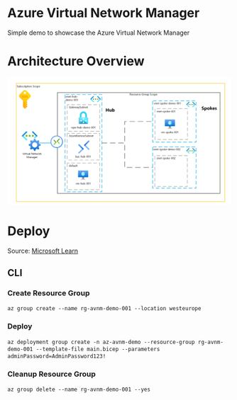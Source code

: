 # Azure Virtual Network Manager

Simple demo to showcase the Azure Virtual Network Manager

# Architecture Overview

![Architecture Overview](avmm-demo-architecture-overview.jpg)

# Deploy

Source: [Microsoft Learn](https://learn.microsoft.com/en-us/azure/virtual-network-manager/tutorial-create-secured-hub-and-spoke)

## CLI

### Create Resource Group

```
az group create --name rg-avnm-demo-001 --location westeurope
```

### Deploy

```
az deployment group create -n az-avnm-demo --resource-group rg-avnm-demo-001 --template-file main.bicep --parameters adminPassword=AdminPassword123!
```

### Cleanup Resource Group

```
az group delete --name rg-avnm-demo-001 --yes
```